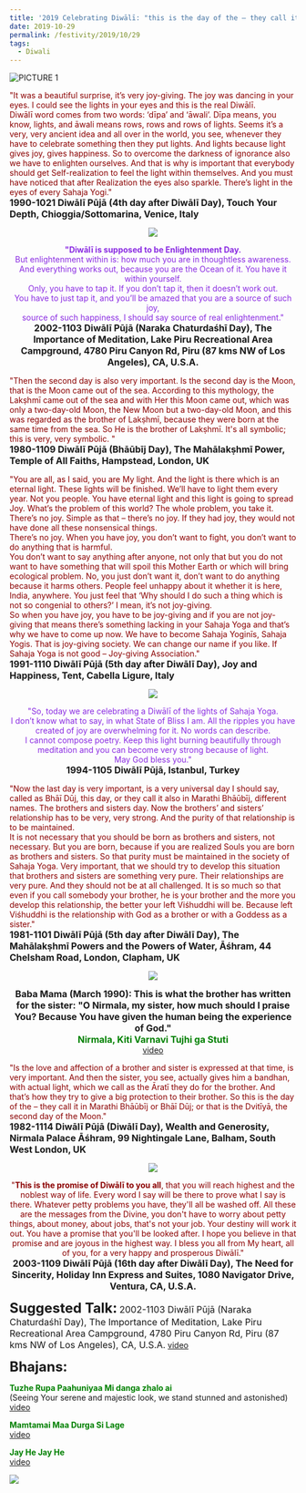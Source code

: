 ```yaml
---
title: '2019 Celebrating Diwālī: "this is the day of the – they call it in Marathi Bhāūbīj or Bhāī Dūj; or that is the Dvitīyā, the second day of the Moon."'
date: 2019-10-29
permalink: /festivity/2019/10/29
tags:
  - Diwali
---
```


![PICTURE 1](/images/image1.png)

<p>
<font color="DarkRed">"It was a beautiful surprise, it’s very joy-giving.
The joy was dancing in your eyes. I could see the lights in your eyes and this is the real Diwālī.<br>
Diwālī word comes from two words: ‘dīpa’ and ‘āwali’. Dīpa means, you know, lights, and āwali means rows, rows and rows of lights. Seems it’s a very, very ancient idea and all over in the world, you see, whenever they have to celebrate something then they put lights. And lights because light gives joy, gives happiness. So to overcome the darkness of ignorance also we have to enlighten ourselves. And that is why is important that everybody should get Self-realization to feel the light within themselves. And you must have noticed that after Realization the eyes also sparkle. There’s light in the eyes of every Sahaja Yogi."</font><br>
<font size="+0"><b>1990-1021 Diwālī Pūjā (4th day after Diwālī Day), Touch Your Depth, Chioggia/Sottomarina, Venice, Italy</b></font>
</p>

<div style="text-align: center"><img src="/images/image240.png" /></div>

<p style="text-align:center;">
<font color="BlueViolet"><b>"Diwālī is supposed to be Enlightenment Day.</b><br>
But enlightenment within is: how much you are in thoughtless awareness.<br>
And everything works out, because you are the Ocean of it. You have it within yourself.<br>
Only, you have to tap it. If you don’t tap it, then it doesn’t work out.<br>
You have to just tap it, and you’ll be amazed that you are a source of such joy,<br>
source of such happiness, I should say source of real enlightenment."</font><br>
<font size="+0"><b>2002-1103 Diwālī Pūjā (Naraka Chaturdaśhī Day), The Importance of Meditation, Lake Piru Recreational Area Campground, 4780 Piru Canyon Rd, Piru (87 kms NW of Los Angeles), CA, U.S.A.</b></font>
</p>

<p>
<font color="DarkRed">"Then the second day is also very important. Is the second day is the Moon, that is the Moon came out of the sea. According to this mythology, the Lakṣhmī came out of the sea and with Her this Moon came out, which was only a two-day-old Moon, the New Moon but a two-day-old Moon, and this was regarded as the brother of Lakṣhmī, because they were born at the same time from the sea. So He is the brother of Lakṣhmī. It's all symbolic; this is very, very symbolic. "</font><br>
<font size="+0"><b>1980-1109 Diwālī Pūjā (Bhāūbīj Day), The Mahālakṣhmī Power, Temple of All Faiths, Hampstead, London, UK</b></font>
</p>

<p>
<font color="DarkRed">"You are all, as I said, you are My light. And the light is there which is an eternal light. These lights will be finished. We’ll have to light them every year. Not you people. You have eternal light and this light is going to spread Joy. What’s the problem of this world? The whole problem, you take it. There’s no joy. Simple as that – there’s no joy. If they had joy, they would not have done all these nonsensical things.<br>
There’s no joy. When you have joy, you don’t want to fight, you don’t want to do anything that is harmful.<br>
You don’t want to say anything after anyone, not only that but you do not want to have something that will spoil this Mother Earth or which will bring ecological problem. No, you just don’t want it, don’t want to do anything because it harms others. People feel unhappy about it whether it is here, India, anywhere. You just feel that ‘Why should I do such a thing which is not so congenial to others?’ I mean, it’s not joy-giving.<br>
So when you have joy, you have to be joy-giving and if you are not joy-giving that means there’s something lacking in your Sahaja Yoga and that’s why we have to come up now. We have to become Sahaja Yoginīs, Sahaja Yogis. That is joy-giving society. We can change our name if you like. If Sahaja Yoga is not good – Joy-giving Association."</font><br>
<font size="+0"><b>1991-1110 Diwālī Pūjā (5th day after Diwālī Day), Joy and Happiness, Tent, Cabella Ligure, Italy</b></font>
</p>

<div style="text-align: center"><img src="/images/image241.png" /></div>

<p style="text-align:center;">
<font color="BlueViolet">"So, today we are celebrating a Diwālī of the lights of Sahaja Yoga.<br> 
I don’t know what to say, in what State of Bliss I am. All the ripples you have created of joy are overwhelming for it. 
No words can describe.<br>
I cannot compose poetry. Keep this light burning beautifully through meditation and you can become very strong because of light.<br>
May God bless you."</font><br>
<font size="+0"><b>1994-1105 Diwālī Pūjā, Istanbul, Turkey</b></font>
</p>

<p>
<font color="DarkRed">"Now the last day is very important, is a very universal day I should say, called as Bhāī Dūj, this day, or they call it also in Marathi Bhāūbīj, different names. The brothers and sisters day. Now the brothers’ and sisters’ relationship has to be very, very strong. And the purity of that relationship is to be maintained.<br>
It is not necessary that you should be born as brothers and sisters, not necessary. But you are born, because if you are realized Souls you are born as brothers and sisters. So that purity must be maintained in the society of Sahaja Yoga. Very important, that we should try to develop this situation that brothers and sisters are something very pure. Their relationships are very pure. And they should not be at all challenged. It is so much so that even if you call somebody your brother, he is your brother and the more you develop this relationship, the better your left Viśhuddhi will be. Because left Viśhuddhi is the relationship with God as a brother or with a Goddess as a sister."</font><br>
<font size="+0"><b>1981-1101 Diwālī Pūjā (5th day after Diwālī Day), The Mahālakṣhmī Powers and the Powers of Water, Āśhram, 44 Chelsham Road, London, Clapham, UK</b></font>
</p>

<div style="text-align: center"><img src="/images/image242.png" /></div>

<p style="text-align:center;">
<font size="+0"><b>Baba Mama (March 1990): This is what the brother has written for the sister:
"O Nirmala, my sister, how much should  I praise You? Because You have given the human being the experience of God."</b></font><br>
<font size="+0"><font color="Green"><b>Nirmala, Kiti Varnavi Tujhi ga Stuti</b></font></font><br>
<a href="http://youtu.be/ErGWNRdwSBE">video</a>
</p>

<p>
<font color="DarkRed">"Is the love and affection of a brother and sister is expressed at that time, is very important. And then the sister, you see, actually gives him a bandhan, with actual light, which we call as the Āratī they do for the brother. And that’s how they try to give a big protection to their brother. So this is the day of the – they call it in Marathi Bhāūbīj or Bhāī Dūj; or that is the Dvitīyā, the second day of the Moon."</font><br>
<font size="+0"><b>1982-1114 Diwālī Pūjā (Diwālī Day), Wealth and Generosity, Nirmala Palace Āśhram, 99 Nightingale Lane, Balham, South West London, UK</b></font>
</p>

<div style="text-align: center"><img src="/images/image243.png" /></div>

<p style="text-align:center;">
<font color="DarkRed">"<b>This is the promise of Diwālī to you all</b>, that you will reach highest and the noblest way of life. Every word I say will be there to prove what I say is there. Whatever petty problems you have, they'll all be washed off. All these are the messages from the Divine, you don't have to worry about petty things, about money, about jobs, that's not your job. Your destiny will work it out. You have a promise that you'll be looked after. I hope you believe in that promise and are joyous in the highest way. I bless you all from My heart, all of you, for a very happy and prosperous Diwālī."</font><br>
<font size="+0"><b>2003-1109 Diwālī Pūjā (16th day after Diwālī Day), The Need for Sincerity, Holiday Inn Express and Suites, 1080 Navigator Drive, Ventura, CA, U.S.A.</b></font>
</p>

<font size="+2"><b>Suggested Talk:</b></font> 
<font size="+0">2002-1103 Diwālī Pūjā (Naraka Chaturdaśhī Day), The Importance of Meditation, Lake Piru Recreational Area Campground, 4780 Piru Canyon Rd, Piru (87 kms NW of Los Angeles), CA, U.S.A.</font>
<a href="https://www.youtube.com/watch?v=EhWVEY3ZDdw"> video</a><br>

<font size="+2"><b>Bhajans:</b></font>

<p>
<font color="green"><b>Tuzhe Rupa Paahuniyaa Mi danga zhalo ai</b></font><br>
(Seeing Your serene and majestic look, we stand stunned and astonished)<br>
<a href="http://youtu.be/rA_-R8LsPuc"> video</a><br>
</p>

<p>
<font color="green"><b>Mamtamai Maa Durga Si Lage</b></font><br>
<a href="https://www.youtube.com/watch?v=LLl-3KTbKLs">video</a>
</p>

<p>
<font color="green"><b>Jay He Jay He</b></font><br>
<a href="http://youtu.be/zjnjqxBR-uA">video</a>
</p>

<div style="text-align: left"><img src="/images/image244.png" /></div>